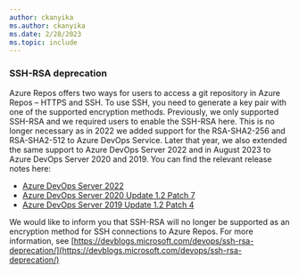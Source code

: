 ```yaml
---
author: ckanyika
ms.author: ckanyika
ms.date: 2/28/2023
ms.topic: include
---
```


### SSH-RSA deprecation

Azure Repos offers two ways for users to access a git repository in Azure Repos – HTTPS and SSH. To use SSH, you need to generate a key pair with one of the supported encryption methods. Previously, we only supported SSH-RSA and we required users to enable the SSH-RSA here. This is no longer necessary as in 2022 we added support for the RSA-SHA2-256 and RSA-SHA2-512 to Azure DevOps Service. Later that year, we also extended the same support to Azure DevOps Server 2022 and in August 2023 to Azure DevOps Server 2020 and 2019. You can find the relevant release notes here:

* [Azure DevOps Server 2022](/azure/devops/server/release-notes/azuredevops2022?view=azure-devops#azure-devops-server-2022-rc2-release-date-october-25-2022)
* [Azure DevOps Server 2020 Update 1.2 Patch 7](/azure/devops/server/release-notes/azuredevops2020u1?view=azure-devops#azure-devops-server-2020-update-12-patch-7-release-date-august-8-2023)
* [Azure DevOps Server 2019 Update 1.2 Patch 4](/azure/devops/server/release-notes/azuredevops2019u1?view=azure-devops#azure-devops-server-2019-update-12-patch-4-release-date-august-8-2023)

We would like to inform you that SSH-RSA will no longer be supported as an encryption method for SSH connections to Azure Repos. 
For more information, see [https://devblogs.microsoft.com/devops/ssh-rsa-deprecation/](https://devblogs.microsoft.com/devops/ssh-rsa-deprecation/) 
